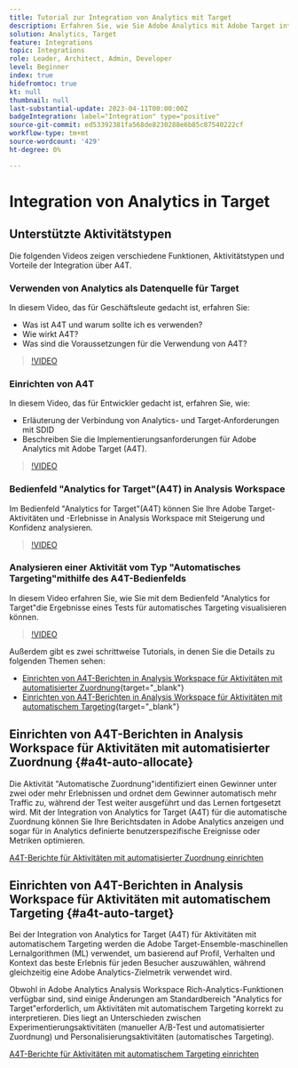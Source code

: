 ```yaml
---
title: Tutorial zur Integration von Analytics mit Target
description: Erfahren Sie, wie Sie Adobe Analytics mit Adobe Target integrieren.
solution: Analytics, Target
feature: Integrations
topic: Integrations
role: Leader, Architect, Admin, Developer
level: Beginner
index: true
hidefromtoc: true
kt: null
thumbnail: null
last-substantial-update: 2023-04-11T00:00:00Z
badgeIntegration: label="Integration" type="positive"
source-git-commit: ed53392381fa568de8230288e6b85c87540222cf
workflow-type: tm+mt
source-wordcount: '429'
ht-degree: 0%

---
```



# Integration von Analytics in Target


## Unterstützte Aktivitätstypen

Die folgenden Videos zeigen verschiedene Funktionen, Aktivitätstypen und Vorteile der Integration über A4T.

### Verwenden von Analytics als Datenquelle für Target

In diesem Video, das für Geschäftsleute gedacht ist, erfahren Sie:

* Was ist A4T und warum sollte ich es verwenden?
* Wie wirkt A4T?
* Was sind die Voraussetzungen für die Verwendung von A4T?

>[!VIDEO](https://video.tv.adobe.com/v/17384/?quality=12&learn=on)

### Einrichten von A4T

In diesem Video, das für Entwickler gedacht ist, erfahren Sie, wie:

* Erläuterung der Verbindung von Analytics- und Target-Anforderungen mit SDID
* Beschreiben Sie die Implementierungsanforderungen für Adobe Analytics mit Adobe Target (A4T).

>[!VIDEO](https://video.tv.adobe.com/v/35146/?quality=12&learn=on)

### Bedienfeld &quot;Analytics for Target&quot;(A4T) in Analysis Workspace

Im Bedienfeld &quot;Analytics for Target&quot;(A4T) können Sie Ihre Adobe Target-Aktivitäten und -Erlebnisse in Analysis Workspace mit Steigerung und Konfidenz analysieren.

>[!VIDEO](https://video.tv.adobe.com/v/37247/?quality=12&learn=on)

### Analysieren einer Aktivität vom Typ &quot;Automatisches Targeting&quot;mithilfe des A4T-Bedienfelds

In diesem Video erfahren Sie, wie Sie mit dem Bedienfeld &quot;Analytics for Target&quot;die Ergebnisse eines Tests für automatisches Targeting visualisieren können.

>[!VIDEO](https://video.tv.adobe.com/v/333270/?quality=12&learn=on)

Außerdem gibt es zwei schrittweise Tutorials, in denen Sie die Details zu folgenden Themen sehen:
* [Einrichten von A4T-Berichten in Analysis Workspace für Aktivitäten mit automatisierter Zuordnung](https://experienceleague.adobe.com/docs/target-learn/tutorials/integrations/set-up-a4t-reports-in-analysis-workspace-for-auto-allocate-activities.html?lang=en){target="_blank"}
* [Einrichten von A4T-Berichten in Analysis Workspace für Aktivitäten mit automatischem Targeting](https://experienceleague.adobe.com/docs/target-learn/tutorials/integrations/set-up-a4t-reports-in-analysis-workspace-for-auto-target-activities.html?lang=en){target="_blank"}

## Einrichten von A4T-Berichten in Analysis Workspace für Aktivitäten mit automatisierter Zuordnung {#a4t-auto-allocate}

Die Aktivität &quot;Automatische Zuordnung&quot;identifiziert einen Gewinner unter zwei oder mehr Erlebnissen und ordnet dem Gewinner automatisch mehr Traffic zu, während der Test weiter ausgeführt und das Lernen fortgesetzt wird. Mit der Integration von Analytics for Target (A4T) für die automatische Zuordnung können Sie Ihre Berichtsdaten in Adobe Analytics anzeigen und sogar für in Analytics definierte benutzerspezifische Ereignisse oder Metriken optimieren.

<a href="https://experienceleague.adobe.com/docs/target-learn/tutorials/integrations/set-up-a4t-reports-in-analysis-workspace-for-auto-allocate-activities.html" class="spectrum-Button spectrum-Button--primary spectrum-Button--sizeM" target="_blank">
  <span class="spectrum-Button-label has-no-wrap has-text-weight-bold">A4T-Berichte für Aktivitäten mit automatisierter Zuordnung einrichten</span>
</a>

## Einrichten von A4T-Berichten in Analysis Workspace für Aktivitäten mit automatischem Targeting {#a4t-auto-target}

Bei der Integration von Analytics for Target (A4T) für Aktivitäten mit automatischem Targeting werden die Adobe Target-Ensemble-maschinellen Lernalgorithmen (ML) verwendet, um basierend auf Profil, Verhalten und Kontext das beste Erlebnis für jeden Besucher auszuwählen, während gleichzeitig eine Adobe Analytics-Zielmetrik verwendet wird.

Obwohl in Adobe Analytics Analysis Workspace Rich-Analytics-Funktionen verfügbar sind, sind einige Änderungen am Standardbereich &quot;Analytics for Target&quot;erforderlich, um Aktivitäten mit automatischem Targeting korrekt zu interpretieren. Dies liegt an Unterschieden zwischen Experimentierungsaktivitäten (manueller A/B-Test und automatisierter Zuordnung) und Personalisierungsaktivitäten (automatisches Targeting).

<a href="https://experienceleague.adobe.com/docs/target-learn/tutorials/integrations/set-up-a4t-reports-in-analysis-workspace-for-auto-target-activities.html" class="spectrum-Button spectrum-Button--primary spectrum-Button--sizeM" target="_blank">
  <span class="spectrum-Button-label has-no-wrap has-text-weight-bold">A4T-Berichte für Aktivitäten mit automatischem Targeting einrichten</span>
</a>